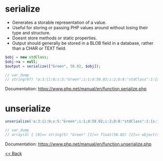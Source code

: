 # serialize

- Generates a storable representation of a value.
- Useful for storing or passing PHP values around without losing their type and structure.
- Doesnt store methods or static properties.
- Output should generally be stored in a BLOB field in a database, rather than a CHAR or TEXT field.

```php
$obj = new stdClass;
$obj->a = null;
$output = serialize(["Green", 50.02, $obj]);

// var_dump
// string(67) "a:3:{i:0;s:5:"Green";i:1;d:50.02;i:2;O:8:"stdClass":1:{s:1:"a";N;}}"
```

Documentation: https://www.php.net/manual/en/function.serialize.php

# unserialize
```php
unserialize('a:3:{i:0;s:5:"Green";i:1;d:50.02;i:2;O:8:"stdClass":1:{s:1:"a";N;}}');

// var_dump
// array(3) { [0]=> string(5) "Green" [1]=> float(50.02) [2]=> object(stdClass)#2 (1) { ["a"]=> NULL } }
```
Documentation: https://www.php.net/manual/en/function.unserialize.php

[<< Back](../README.md)